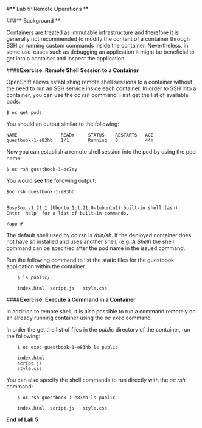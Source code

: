 #** Lab 5: Remote Operations **

###** Background **

Containers are treated as immutable infrastructure and therefore it is generally
not recommended to modify the content of a container through SSH or running custom
commands inside the container. Nevertheless, in some use-cases such as debugging
an application it might be beneficial to get into a container and inspect the
application.

####**Exercise: Remote Shell Session to a Container**

OpenShift allows establishing remote shell sessions to a container without the need
to run an SSH service inside each container. In order to SSH into a container, you
can use the *oc rsh* command. First get the list of available pods:

````
$ oc get pods
````

You should an output similar to the following:

````
NAME                READY     STATUS    RESTARTS   AGE
guestbook-1-e83hb   1/1       Running   0          44m
````

Now you can establish a remote shell session into the pod by using the pod name:

````
$ oc rsh guestbook-1-oc7ey
````

You would see the following output:

````
$oc rsh guestbook-1-e83hb


BusyBox v1.21.1 (Ubuntu 1:1.21.0-1ubuntu1) built-in shell (ash)
Enter 'help' for a list of built-in commands.

/app #
````

The default shell used by *oc rsh* is */bin/sh*. If the deployed container does
not have *sh* installed and uses another shell, (e.g. *A Shell*) the shell command
can be specified after the pod name in the issued command.

Run the following command to list the static files for the guestbook application
within the container:

````
    $ ls public/

    index.html  script.js   style.css
````

####**Exercise: Execute a Command in a Container**

In addition to remote shell, it is also possible to run a command remotely on an
already running container using the *oc exec* command.

In order the get the list of files in the *public* directory of the container,
run the following:

````
    $ oc exec guestbook-1-e83hb ls public

    index.html
    script.js
    style.css
````

You can also specify the shell commands to run directly with the *oc rsh* command:

````
    $ oc rsh guestbook-1-e83hb ls public

    index.html  script.js   style.css
````

**End of Lab 5**
